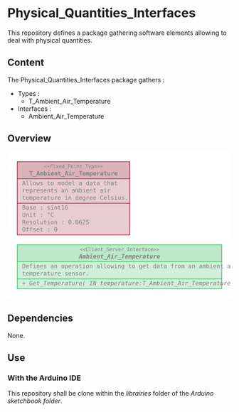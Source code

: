 # Physical_Quantities_Interfaces

This repository defines a package gathering software elements allowing to deal
with physical quantities.

## Content

The Physical_Quantities_Interfaces package gathers :
* Types :
  * T_Ambient_Air_Temperature
* Interfaces :
  * Ambient_Air_Temperature

## Overview

![Physical interfaces](doc/Physical_Interfaces.svg)

## Dependencies

None.

## Use

### With the Arduino IDE

This repository shall be clone within the _librairies_ folder of the _Arduino
sketchbook folder_.